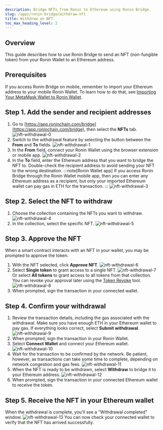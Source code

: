 ```yaml
---
description: Bridge NFTs from Ronin to Ethereum using Ronin Bridge.
slug: /apps/ronin-bridge/withdraw-nft
title: Withdraw an NFT
toc_max_heading_level: 2
---
```


## Overview

This guide describes how to use Ronin Bridge to send an NFT (non-fungible token) from your Ronin Wallet to an Ethereum address.

## Prerequisites

If you access Ronin Bridge on mobile, remember to import your Ethereum address to your mobile Ronin Wallet. To learn how to do that, see [Importing Your MetaMask Wallet to Ronin Wallet](https://support.roninchain.com/hc/en-us/articles/14862812718107-Importing-Your-MetaMask-Wallet-to-Ronin-Wallet).

## Step 1. Add the sender and recipient addresses

1. Go to [https://app.roninchain.com/bridge](https://app.roninchain.com/bridge), then select the **NFTs** tab.
   ![nft-withdrawal-0](../assets/nft-deposit-0.png)
2. Switch to the withdrawal feature by selecting the button between the **From** and **To** fields.
   ![nft-withdrawal-1](../assets/nft-withdrawal-1.png)
3. In the **From** field, connect your Ronin Wallet using the browser extension or mobile app.
   ![nft-withdrawal-2](../assets/nft-withdrawal-2.png)
4. In the **To** field, enter the Ethereum address that you want to bridge the NFT to. Double-check the recipient address to avoid sending your NFT to the wrong destination.
   :::note[Ronin Wallet app]
   If you access Ronin Bridge through the Ronin Wallet mobile app, then you can enter any Ethereum address as a recipient, but only your imported Ethereum wallet can pay gas in ETH for the transaction.
   :::
   ![nft-withdrawal-3](../assets/nft-withdrawal-3.png)

## Step 2. Select the NFT to withdraw

1. Choose the collection containing the NFTs you want to withdraw.
   ![nft-withdrawal-4](../assets/nft-withdrawal-4.png)
2. In the collection, select the specific NFT.
   ![nft-withdrawal-5](../assets/nft-withdrawal-5.png)

## Step 3. Approve the NFT

When a smart contract interacts with an NFT in your wallet, you may be prompted to approve the token.

1. With the NFT selected, click **Approve NFT**.
   ![nft-withdrawal-6](../assets/nft-withdrawal-6.png)
2. Select **Single token** to grant access to a single NFT.
   ![nft-withdrawal-7](../assets/nft-withdrawal-7.png)
   Or select **All tokens** to grant access to all tokens from that collection. You can revoke your approval later using the [Token Revoke](https://ronin.axiedao.org/revoke/) tool.
   ![nft-withdrawal-8](../assets/nft-withdrawal-8.png)
3. When prompted, sign the transaction in your connected wallet.

## Step 4. Confirm your withdrawal

1. Review the transaction details, including the gas associated with the withdrawal. Make sure you have enough ETH in your Ethereum wallet to pay gas. If everything looks correct, select **Submit withdrawal**.
   ![nft-withdrawal-9](../assets/nft-withdrawal-9.png)
2. When prompted, sign the transaction in your Ronin Wallet.
3. Select **Connect Wallet** and connect your Ethereum wallet.
   ![nft-withdrawal-10](../assets/nft-withdrawal-10.png)
4. Wait for the transaction to be confirmed by the network. Be patient, however, as transactions can take some time to complete, depending on network congestion and gas fees.
   ![nft-withdrawal-11](../assets/nft-withdrawal-11.png)
5. When the NFT is ready to be withdrawn, select **Withdraw** to bridge it to your Ethereum address.
   ![nft-withdrawal-12](../assets/nft-withdrawal-12.png)
6. When prompted, sign the transaction in your connected Ethereum wallet to receive the token.

## Step 5. Receive the NFT in your Ethereum wallet

When the withdrawal is complete, you'll see a "Withdrawal completed" window.
![nft-withdrawal-13](../assets/nft-withdrawal-13.png)
You can now check your connected wallet to verify that the NFT has arrived successfully.
